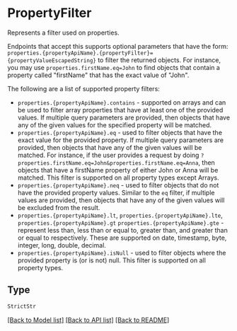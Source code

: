 # PropertyFilter

Represents a filter used on properties.

Endpoints that accept this supports optional parameters that have the form:
`properties.{propertyApiName}.{propertyFilter}={propertyValueEscapedString}` to filter the returned objects.
For instance, you may use `properties.firstName.eq=John` to find objects that contain a property called
"firstName" that has the exact value of "John".

The following are a list of supported property filters:

- `properties.{propertyApiName}.contains` - supported on arrays and can be used to filter array properties
  that have at least one of the provided values. If multiple query parameters are provided, then objects
  that have any of the given values for the specified property will be matched.
- `properties.{propertyApiName}.eq` - used to filter objects that have the exact value for the provided
  property. If multiple query parameters are provided, then objects that have any of the given values
  will be matched. For instance, if the user provides a request by doing
  `?properties.firstName.eq=John&properties.firstName.eq=Anna`, then objects that have a firstName property
  of either John or Anna will be matched. This filter is supported on all property types except Arrays.
- `properties.{propertyApiName}.neq` - used to filter objects that do not have the provided property values.
  Similar to the `eq` filter, if multiple values are provided, then objects that have any of the given values
  will be excluded from the result.
- `properties.{propertyApiName}.lt`, `properties.{propertyApiName}.lte`, `properties.{propertyApiName}.gt`
  `properties.{propertyApiName}.gte` - represent less than, less than or equal to, greater than, and greater
  than or equal to respectively. These are supported on date, timestamp, byte, integer, long, double, decimal.
- `properties.{propertyApiName}.isNull` - used to filter objects where the provided property is (or is not) null.
  This filter is supported on all property types.


## Type
```python
StrictStr
```


[[Back to Model list]](../../../README.md#models-v1-link) [[Back to API list]](../../README.md#documentation-for-api-endpoints) [[Back to README]](../../README.md)

